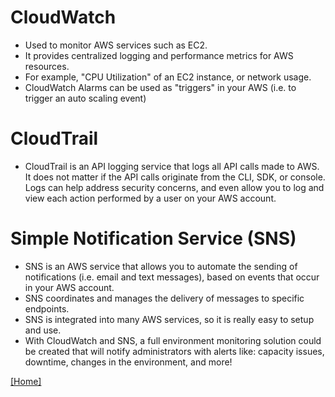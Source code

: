 # CloudWatch 
 - Used to monitor AWS services such as EC2.
 - It provides centralized logging and performance metrics for AWS resources.
 - For example, "CPU Utilization" of an EC2 instance, or network usage.
 - CloudWatch Alarms can be used as "triggers" in your AWS (i.e. to trigger an auto scaling event) 

# CloudTrail 
 - CloudTrail is an API logging service that logs all API calls made to AWS. It does not matter if the API calls originate from the CLI, SDK, or console. Logs can help address security concerns, and even allow you to log and view each action performed by a user on your AWS account. 

# Simple Notification Service (SNS)
 - SNS is an AWS service that allows you to automate the sending of notifications (i.e. email and text messages), based on events that occur in your AWS account.
 - SNS coordinates and manages the delivery of messages to specific endpoints.
 - SNS is integrated into many AWS services, so it is really easy to setup and use.
 - With CloudWatch and SNS, a full environment monitoring solution could be created that will notify administrators with alerts like: capacity issues, downtime, changes in the environment, and more! 

 [[Home]](https://github.com/lannyzhujin/AWS_CSA_Feb_2018/blob/master/AWS_CSA-Associate/Home.md)